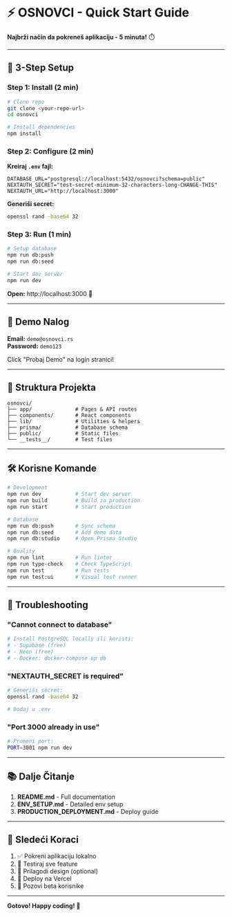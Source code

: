 # ⚡ OSNOVCI - Quick Start Guide

**Najbrži način da pokreneš aplikaciju - 5 minuta!** ⏱️

---

## 🚀 3-Step Setup

### Step 1: Install (2 min)

```bash
# Clone repo
git clone <your-repo-url>
cd osnovci

# Install dependencies
npm install
```

### Step 2: Configure (2 min)

**Kreiraj `.env` fajl:**

```env
DATABASE_URL="postgresql://localhost:5432/osnovci?schema=public"
NEXTAUTH_SECRET="test-secret-minimum-32-characters-long-CHANGE-THIS"
NEXTAUTH_URL="http://localhost:3000"
```

**Generiši secret:**
```bash
openssl rand -base64 32
```

### Step 3: Run (1 min)

```bash
# Setup database
npm run db:push
npm run db:seed

# Start dev server
npm run dev
```

**Open:** http://localhost:3000 🎉

---

## 🔑 Demo Nalog

**Email:** `demo@osnovci.rs`  
**Password:** `demo123`

Click "Probaj Demo" na login stranici!

---

## 📁 Struktura Projekta

```
osnovci/
├── app/              # Pages & API routes
├── components/       # React components
├── lib/              # Utilities & helpers
├── prisma/           # Database schema
├── public/           # Static files
└── __tests__/        # Test files
```

---

## 🛠️ Korisne Komande

```bash
# Development
npm run dev           # Start dev server
npm run build         # Build za production
npm run start         # Start production

# Database
npm run db:push       # Sync schema
npm run db:seed       # Add demo data
npm run db:studio     # Open Prisma Studio

# Quality
npm run lint          # Run linter
npm run type-check    # Check TypeScript
npm run test          # Run tests
npm run test:ui       # Visual test runner
```

---

## 🐛 Troubleshooting

### "Cannot connect to database"
```bash
# Install PostgreSQL locally ili koristi:
# - Supabase (free)
# - Neon (free)
# - Docker: docker-compose up db
```

### "NEXTAUTH_SECRET is required"
```bash
# Generiši secret:
openssl rand -base64 32

# Dodaj u .env
```

### "Port 3000 already in use"
```bash
# Promeni port:
PORT=3001 npm run dev
```

---

## 📚 Dalje Čitanje

1. **README.md** - Full documentation
2. **ENV_SETUP.md** - Detailed env setup
3. **PRODUCTION_DEPLOYMENT.md** - Deploy guide

---

## 🎯 Sledeći Koraci

1. ✅ Pokreni aplikaciju lokalno
2. 📝 Testiraj sve feature
3. 🎨 Prilagodi design (optional)
4. 🚀 Deploy na Vercel
5. 👥 Pozovi beta korisnike

---

**Gotovo! Happy coding! 🎉**

